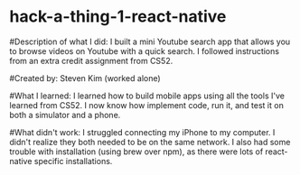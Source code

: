 # hack-a-thing-1-react-native

#Description of what I did:
I built a mini Youtube search app that allows you to browse videos on Youtube
with a quick search. I followed instructions from an extra credit assignment from CS52.

#Created by:
Steven Kim (worked alone)

#What I learned:
I learned how to build mobile apps using all the tools I've learned from CS52. I now know
how implement code, run it, and test it on both a simulator and a phone.

#What didn't work:
I struggled connecting my iPhone to my computer. I didn't realize they both needed to be
on the same network. I also had some trouble with installation (using brew over npm), as there were
lots of react-native specific installations.
